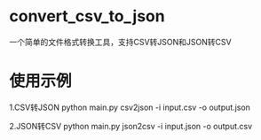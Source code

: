 # convert_csv_to_json
一个简单的文件格式转换工具，支持CSV转JSON和JSON转CSV

# 使用示例
1.CSV转JSON
python main.py csv2json -i input.csv -o output.json

2.JSON转CSV
python main.py json2csv -i input.json -o output.csv

